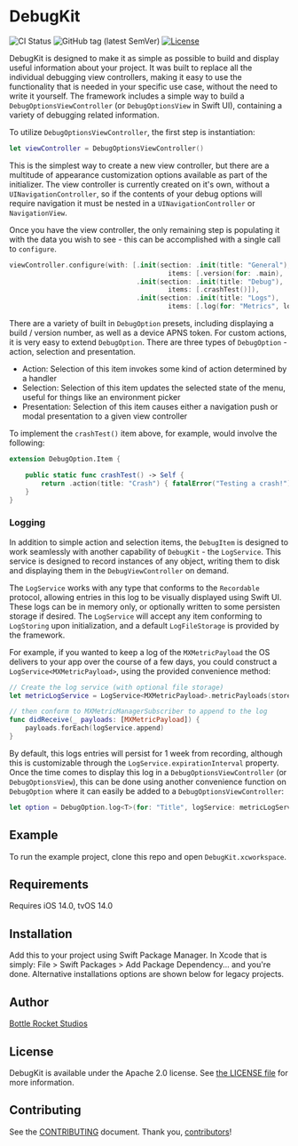 # DebugKit

![CI Status](https://github.com/BottleRocketStudios/iOS-DebugKit/actions/workflows/main.yml/badge.svg)
![GitHub tag (latest SemVer)](https://img.shields.io/github/v/tag/bottlerocketstudios/iOS-DebugKit)
[![License](https://img.shields.io/github/license/bottlerocketstudios/iOS-DebugKit)](LICENSE)

DebugKit is designed to make it as simple as possible to build and display useful information about your project. It was built to replace all the individual debugging view controllers, making it easy to use the functionality that is needed in your specific use case, without the need to write it yourself. The framework includes a simple way to build a `DebugOptionsViewController` (or `DebugOptionsView` in Swift UI), containing a variety of debugging related information.

To utilize `DebugOptionsViewController`, the first step is instantiation:

```swift
let viewController = DebugOptionsViewController()
```

This is the simplest way to create a new view controller, but there are a multitude of appearance customization options available as part of the initializer. The view controller is currently created on it's own, without a `UINavigationController`, so if the contents of your debug options will require navigation it must be nested in a `UINavigationController` or `NavigationView`.

Once you have the view controller, the only remaining step is populating it with the data you wish to see - this can be accomplished with a single call to `configure`.

```swift
viewController.configure(with: [.init(section: .init(title: "General"),
                                        items: [.version(for: .main), .build(for: .main), .pushToken(with: pushService.deviceToken, title: "Push Token")]),
                                .init(section: .init(title: "Debug"),
                                        items: [.crashTest()]),
                                .init(section: .init(title: "Logs"),
                                        items: [.log(for: "Metrics", logService: metricsLogService), .log(for: "Notifications", logService: notificationsLogService)]))
```

There are a variety of built in `DebugOption` presets, including displaying a build / version number, as well as a device APNS token. For custom actions, it is very easy to extend `DebugOption`. There are three types of `DebugOption` - action, selection and presentation.

- Action: Selection of this item invokes some kind of action determined by a handler
- Selection: Selection of this item updates the selected state of the menu, useful for things like an environment picker
- Presentation: Selection of this item causes either a navigation push or modal presentation to a given view controller

To implement the `crashTest()` item above, for example, would involve the following:

```swift
extension DebugOption.Item {

    public static func crashTest() -> Self {
        return .action(title: "Crash") { fatalError("Testing a crash!") }
    }
}
```

### Logging

In addition to simple action and selection items, the `DebugItem` is designed to work seamlessly with another capability of `DebugKit` - the `LogService`. This service is designed to record instances of any object, writing them to disk and displaying them in the `DebugViewController` on demand.

The `LogService` works with any type that conforms to the `Recordable` protocol, allowing entries in this log to be visually displayed using Swift UI. These logs can be in memory only, or optionally written to some persisten storage if desired. The `LogService` will accept any item conforming to `LogStoring` upon initialization, and a default `LogFileStorage` is provided by the framework.

For example, if you wanted to keep a log of the `MXMetricPayload` the OS delivers to your app over the course of a few days, you could construct a `LogService<MXMetricPayload>`, using the provided convenience method:

```swift
// Create the log service (with optional file storage)
let metricLogService = LogService<MXMetricPayload>.metricPayloads(storedAt: myOptionalURL)

// then conform to MXMetricManagerSubscriber to append to the log
func didReceive(_ payloads: [MXMetricPayload]) {
    payloads.forEach(logService.append)
}
```

By default, this logs entries will persist for 1 week from recording, although this is customizable through the `LogService.expirationInterval` property. Once the time comes to display this log in a `DebugOptionsViewController` (or `DebugOptionsView`), this can be done using another convenience function on `DebugOption` where it can easily be added to a `DebugOptionsViewController`:

```swift
let option = DebugOption.log<T>(for: "Title", logService: metricLogService)
```

## Example

To run the example project, clone this repo and open `DebugKit.xcworkspace`.


## Requirements

Requires iOS 14.0, tvOS 14.0


## Installation

Add this to your project using Swift Package Manager. In Xcode that is simply: File > Swift Packages > Add Package Dependency... and you're done. Alternative installations options are shown below for legacy projects.


## Author

[Bottle Rocket Studios](https://www.bottlerocketstudios.com/)


## License

DebugKit is available under the Apache 2.0 license. See [the LICENSE file](LICENSE) for more information.


## Contributing

See the [CONTRIBUTING] document. Thank you, [contributors]!

[CONTRIBUTING]: CONTRIBUTING.md
[contributors]: https://github.com/BottleRocketStudios/iOS-DebugKit/graphs/contributors
